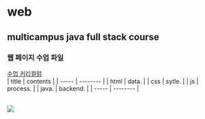 # web
## multicampus java full stack course
### 웹 페이지 수업 파일
<a href="https://docs.google.com/spreadsheets/d/1HG_dOJp-P5N16dK5TnKN7ECE8K1BvNeQz3_8bXNce9w/edit#gid=89749885">수업 커리컬럼</a> <br>
| title | contents |
| ----- | -------- |
| html  | data.    |
| css   | sytle.   |
| js    | process. |
| java. | backend. |
| ----- | -------- |

<br>
<img src="https://event.multicampus.com/backend/images/promotion/PR010149/pc/visual-06.png">
